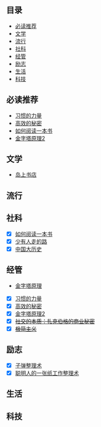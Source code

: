 ## 目录

* [必读推荐](#必读推荐)
* [文学](#文学)
* [流行](#流行)
* [社科](#社科)
* [经管](#经管)
* [励志](#励志)
* [生活](#生活)
* [科技](#科技)

## 必读推荐

* [习惯的力量](https://book.douban.com/subject/20507212/)
* [高效的秘密](https://book.douban.com/subject/27014998/)
* [如何阅读一本书](https://book.douban.com/subject/1013208/)
* [金字塔原理2](https://book.douban.com/subject/26847359/)


## 文学
* [岛上书店](https://book.douban.com/subject/26340138/)


## 流行


## 社科
- [x] [如何阅读一本书](https://book.douban.com/subject/1013208/)
- [x] [少有人走的路](https://book.douban.com/subject/1775691/)
- [x] [中国大历史](https://book.douban.com/subject/1015699/)

## 经管
* [金字塔原理](https://book.douban.com/subject/4882120/)
- [x] [习惯的力量](https://book.douban.com/subject/20507212/) 
- [x] [高效的秘密](https://book.douban.com/subject/20507212/) 
- [x] [金字塔原理2](https://book.douban.com/subject/26847359/)
- [x] ~~[社交的本质：扎克伯格的商业秘密](https://book.douban.com/subject/26796712/)~~
- [x] ~~[极简主义](https://book.douban.com/subject/26230719/)~~

## 励志
- [x] [子弹整理术](https://book.douban.com/subject/27092959/)
- [x] [聪明人的一张纸工作整理术](https://book.douban.com/subject/26969301/)

## 生活


## 科技
